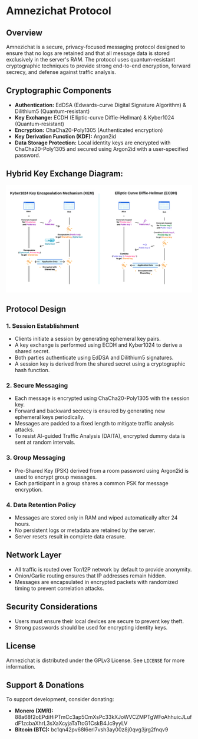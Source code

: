 # Amnezichat Protocol

## Overview
Amnezichat is a secure, privacy-focused messaging protocol designed to ensure that no logs are retained and that all message data is stored exclusively in the server's RAM. The protocol uses quantum-resistant cryptographic techniques to provide strong end-to-end encryption, forward secrecy, and defense against traffic analysis.

## Cryptographic Components
- **Authentication:** EdDSA (Edwards-curve Digital Signature Algorithm) & Dilithium5 (Quantum-resistant)
- **Key Exchange:** ECDH (Elliptic-curve Diffie-Hellman) & Kyber1024 (Quantum-resistant)
- **Encryption:** ChaCha20-Poly1305 (Authenticated encryption)
- **Key Derivation Function (KDF):** Argon2id
- **Data Storage Protection:** Local identity keys are encrypted with ChaCha20-Poly1305 and secured using Argon2id with a user-specified password.

## Hybrid Key Exchange Diagram:

![hybrid_key_exchange](hybrid_key_exchange.png)

## Protocol Design
### 1. Session Establishment
- Clients initiate a session by generating ephemeral key pairs.
- A key exchange is performed using ECDH and Kyber1024 to derive a shared secret.
- Both parties authenticate using EdDSA and Dilithium5 signatures.
- A session key is derived from the shared secret using a cryptographic hash function.

### 2. Secure Messaging
- Each message is encrypted using ChaCha20-Poly1305 with the session key.
- Forward and backward secrecy is ensured by generating new ephemeral keys periodically.
- Messages are padded to a fixed length to mitigate traffic analysis attacks.
- To resist AI-guided Traffic Analysis (DAITA), encrypted dummy data is sent at random intervals.

### 3. Group Messaging
- Pre-Shared Key (PSK) derived from a room password using Argon2id is used to encrypt group messages.
- Each participant in a group shares a common PSK for message encryption.

### 4. Data Retention Policy
- Messages are stored only in RAM and wiped automatically after 24 hours.
- No persistent logs or metadata are retained by the server.
- Server resets result in complete data erasure.

## Network Layer
- All traffic is routed over Tor/I2P network by default to provide anonymity.
- Onion/Garlic routing ensures that IP addresses remain hidden.
- Messages are encapsulated in encrypted packets with randomized timing to prevent correlation attacks.

## Security Considerations
- Users must ensure their local devices are secure to prevent key theft.
- Strong passwords should be used for encrypting identity keys.

## License
Amnezichat is distributed under the GPLv3 License. See `LICENSE` for more information.

## Support & Donations
To support development, consider donating:
- **Monero (XMR):** 88a68f2oEPdiHiPTmCc3ap5CmXsPc33kXJoWVCZMPTgWFoAhhuicJLufdF1zcbaXhrL3sXaXcyjaTaTtcG1CskB4Jc9yyLV
- **Bitcoin (BTC):** bc1qn42pv68l6erl7vsh3ay00z8j0qvg3jrg2fnqv9

